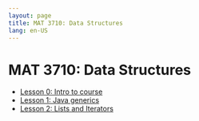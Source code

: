 ```yaml
---
layout: page
title: MAT 3710: Data Structures
lang: en-US
---
```


# MAT 3710: Data Structures

* [Lesson 0: Intro to course](lesson0.html)
* [Lesson 1: Java generics](lesson1.html)
* [Lesson 2: Lists and Iterators](lesson2.html)

